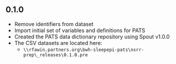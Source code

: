 ## 0.1.0

- Remove identifiers from dataset
- Import initial set of variables and definitions for PATS
- Created the PATS data dictionary repository using Spout v1.0.0
- The CSV datasets are located here:
  - `\\rfawin.partners.org\bwh-sleepepi-pats\nsrr-prep\_releases\0.1.0.pre`
